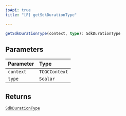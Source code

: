 ```yaml
---
jsApi: true
title: "[F] getSdkDurationType"

---
```

```ts
getSdkDurationType(context, type): SdkDurationType
```

## Parameters

| Parameter | Type |
| :------ | :------ |
| `context` | `TCGCContext` |
| `type` | `Scalar` |

## Returns

[`SdkDurationType`](../interfaces/SdkDurationType.md)
